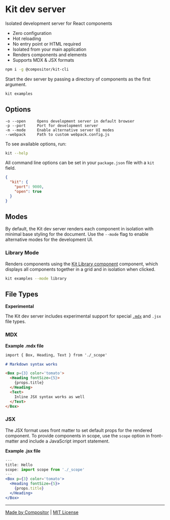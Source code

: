 
# Kit dev server

Isolated development server for React components

- Zero configuration
- Hot reloading
- No entry point or HTML required
- Isolated from your main application
- Renders components and elements
- Supports MDX & JSX formats

```sh
npm i -g @compositor/kit-cli
```

Start the dev server by passing a directory of components as the first argument.

```sh
kit examples
```

## Options

```
-o --open     Opens development server in default browser
-p --port     Port for development server
-m --mode     Enable alternative server UI modes
--webpack     Path to custom webpack.config.js
```

To see available options, run:

```sh
kit --help
```

All command line options can be set in your `package.json` file with a `kit` field.

```json
{
  "kit": {
    "port": 9000,
    "open": true
  }
}
```

## Modes

By default, the Kit dev server renders each component in isolation with minimal base styling for the document.
Use the `--mode` flag to enable alternative modes for the development UI.

### Library Mode

Renders components using the [Kit Library component][Library] component, which displays all components together in a grid and in isolation when clicked.

```sh
kit examples --mode library
```

[Library]: ../core/docs/Library.md

## File Types

**Experimental**

The Kit dev server includes experimental support for special [`.mdx`][mdx] and `.jsx` file types.

### MDX

**Example .mdx file**
```md
import { Box, Heading, Text } from './_scope'

# Markdown syntax works

<Box p={3} color='tomato'>
  <Heading fontSize={5}>
    {props.title}
  </Heading>
  <Text>
    Inline JSX syntax works as well
  </Text>
</Box>
```

### JSX

The JSX format uses front matter to set default props for the rendered component.
To provide components in scope, use the `scope` option in front-matter and include a JavaScript import statement.

**Example .jsx file**
```jsx
---
title: Hello
scope: import scope from './_scope'
---
<Box p={3} color='tomato'>
  <Heading fontSize={5}>
    {props.title}
  </Heading>
</Box>
```

---

[Made by Compositor](https://compositor.io/)
|
[MIT License](LICENSE.md)

[mdx]: https://github.com/mdx-js/mdx
[jsx]: https://github.com/c8r/jsx-loader
[sc]: https://github.com/styled-components/styled-components
[theme-provider]: https://www.styled-components.com/docs/advanced#theming
